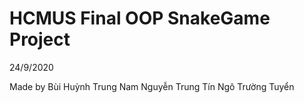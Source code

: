 # HCMUS Final OOP SnakeGame Project

24/9/2020

Made by 
Bùi Huỳnh Trung Nam
Nguyễn Trung Tín
Ngô Trường Tuyển
